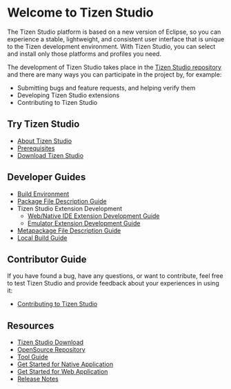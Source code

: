 # Welcome to Tizen Studio

The Tizen Studio platform is based on a new version of Eclipse, so you can experience a stable, lightweight, and consistent user interface that is unique to the Tizen development environment. With Tizen Studio, you can select and install only those platforms and profiles you need.

The development of Tizen Studio takes place in the [Tizen Studio repository](https://review.tizen.org/gerrit/#) and there are many ways you can participate in the project by, for example:

- Submitting bugs and feature requests, and helping verify them
- Developing Tizen Studio extensions
- Contributing to Tizen Studio

## Try Tizen Studio

- [About Tizen Studio](../../../application/tizen-studio/index.md)
- [Prerequisites](../../../application/tizen-studio/setup/prerequisites.md)
- [Download Tizen Studio](https://developer.tizen.org/development/tizen-studio/download)

## Developer Guides

- [Build Environment](environment.md)
- [Package File Description Guide](package-file-desc-guide.md)
- Tizen Studio Extension Development
    - [Web/Native IDE Extension Development Guide](web-extension-guide.md)
    - [Emulator Extension Development Guide](emulator-extension-guide.md)
- [Metapackage File Description Guide](meta-package.md)
- [Local Build Guide](local-build.md)

## Contributor Guide

If you have found a bug, have any questions, or want to contribute, feel free to test Tizen Studio and provide feedback about your experiences in using it:

- [Contributing to Tizen Studio](contribute-gerrit.md)

## Resources

- [Tizen Studio Download](https://developer.tizen.org/development/tizen-studio/download)
- [OpenSource Repository](https://review.tizen.org/gerrit/#/)
- [Tool Guide](../../../application/tizen-studio/native-tools/index.md)
- [Get Started for Native Application](../../../application/native/get-started/overview.md)
- [Get Started for Web Application](../../../application/web/get-started/overview.md)
- [Release Notes](../../../application/tizen-studio/release-notes/release-notes.md)

